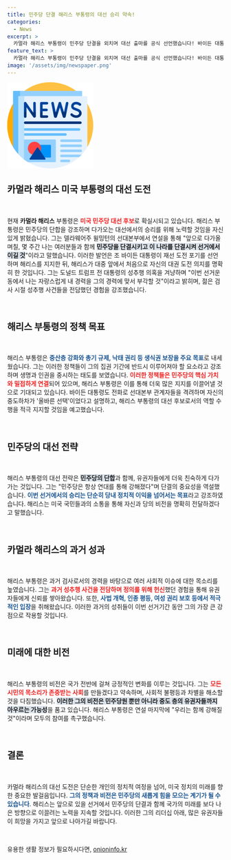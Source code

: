 ```yaml
---
title: 민주당 단결 해리스 부통령의 대선 승리 약속!
categories:
  - News
excerpt: >
  카멀라 해리스 부통령이 민주당 단결을 외치며 대선 출마를 공식 선언했습니다! 바이든 대통령의 지지 속에 중산층 강화와 생식권 보장을 목표로 삼아, 승리를 향한 도전이 시작되었습니다. 클릭해서 자세히 알아보세요!
feature_text: >
  카멀라 해리스 부통령이 민주당 단결을 외치며 대선 출마를 공식 선언했습니다! 바이든 대통령의 지지 속에 중산층 강화와 생식권 보장을 목표로 삼아, 승리를 향한 도전이 시작되었습니다. 클릭해서 자세히 알아보세요!
image: '/assets/img/newspaper.png'
---
```


<p><img src="/assets/img/newspaper.png" alt="kimp 속보" /></p>

<h2 data-ke-size="size26">카멀라 해리스 미국 부통령의 대선 도전</h2>

<p data-ke-size="size16">&nbsp;</p>

<p data-ke-size="size16">현재 <b>카멀라 해리스</b> 부통령은 <b><span style="color: #ee2323;">미국 민주당 대선 후보</span></b>로 확실시되고 있습니다. 해리스 부통령은 민주당의 단합을 강조하며 다가오는 대선에서의 승리를 위해 노력할 것임을 자신 있게 밝혔습니다. 그는 델라웨어주 윌밍턴의 선대본부에서 연설을 통해 "앞으로 다가올 며칠, 몇 주간 나는 여러분들과 함께 <b><span style="background-color: #21538527;">민주당을 단결시키고 이 나라를 단결시켜 선거에서 이길 것</span></b>"이라고 말했습니다. 이러한 발언은 조 바이든 대통령이 재선 도전 포기를 선언하며 해리스를 지지한 뒤, 해리스가 대중 앞에서 처음으로 자신의 대권 도전 의지를 명확히 한 것입니다. 그는 도널드 트럼프 전 대통령의 성추행 의혹을 겨냥하며 "이번 선거운동에서 나는 자랑스럽게 내 경력을 그의 경력에 맞서 부각할 것"이라고 밝히며, 젊은 검사 시절 성추행 사건들을 전담했던 경험을 강조했습니다.</p>

<p data-ke-size="size16">&nbsp;</p>

<h2 data-ke-size="size26">해리스 부통령의 정책 목표</h2>

<p data-ke-size="size16">&nbsp;</p>

<p data-ke-size="size16">해리스 부통령은 <b><span style="color: #1a5490;">중산층 강화와 총기 규제, 낙태 권리 등 생식권 보장을 주요 목표</span></b>로 내세웠습니다. 그는 이러한 정책들이 그의 집권 기간에 반드시 이루어져야 할 요소라고 강조하며 생명과 인권을 중시하는 태도를 보였습니다. <b><span style="color: #ee2323;">이러한 정책들은 민주당의 핵심 가치와 밀접하게 연결</span></b>되어 있으며, 해리스 부통령은 이를 통해 더욱 많은 지지를 이끌어낼 것으로 기대되고 있습니다. 바이든 대통령도 전화로 선대본부 관계자들을 격려하며 자신의 중도하차가 '올바른 선택'이었다고 설명하고, 해리스 부통령의 대선 후보로서의 역할 수행을 적극 지지할 것임을 예고했습니다.</p>

<p data-ke-size="size16">&nbsp;</p>

<h2 data-ke-size="size26">민주당의 대선 전략</h2>

<p data-ke-size="size16">&nbsp;</p>

<p data-ke-size="size16">해리스 부통령의 대선 전략은 <b><span style="background-color: #21538527;">민주당의 단합</span></b>과 함께, 유권자들에게 더욱 친숙하게 다가가는 것입니다. 그는 "민주당은 항상 연대를 통해 강해졌다"며 단결의 중요성을 역설했습니다. <b><span style="color: #1a5490;">이번 선거에서의 승리는 단순히 당내 정치적 이익을 넘어서는 목표</span></b>라고 강조하였습니다. 해리스는 미국 국민들과의 소통을 통해 자신과 당의 비전을 명확히 전달하겠다고 말했습니다.</p>

<p data-ke-size="size16">&nbsp;</p>

<h2 data-ke-size="size26">카멀라 해리스의 과거 성과</h2>

<p data-ke-size="size16">&nbsp;</p>

<p data-ke-size="size16">해리스 부통령은 과거 검사로서의 경력을 바탕으로 여러 사회적 이슈에 대한 목소리를 높였습니다. 그는 <b><span style="color: #ee2323;">과거 성추행 사건을 전담하며 정의를 위해 헌신</span></b>했던 경험을 통해 유권자들에게 신뢰를 쌓아왔습니다. 또한, <b><span style="color: #1a5490;">사법 개혁, 인종 평등, 여성 권리 보호 등에서 적극적인 입장</span></b>을 취해왔습니다. 이러한 과거의 성취들이 이번 선거기간 동안 그의 가장 큰 강점으로 작용할 것입니다.</p>

<p data-ke-size="size16">&nbsp;</p>

<h2 data-ke-size="size26">미래에 대한 비전</h2>

<p data-ke-size="size16">&nbsp;</p>

<p data-ke-size="size16">해리스 부통령의 비전은 국가 전반에 걸쳐 긍정적인 변화를 이루는 것입니다. 그는 <b><span style="color: #ee2323;">모든 시민의 목소리가 존중받는 사회</span></b>를 만들겠다고 약속하며, 사회적 불평등과 차별을 해소할 것을 다짐했습니다. <b><span style="background-color: #21538527;">이러한 그의 비전은 민주당원 뿐만 아니라 중도 층의 유권자들까지 아우르는 가능성</span></b>을 품고 있습니다. 해리스 부통령은 연설 마지막에 "우리는 함께 강해질 것"이라며 모두의 참여를 촉구했습니다.</p>

<p data-ke-size="size16">&nbsp;</p>

<h2 data-ke-size="size26">결론</h2>

<p data-ke-size="size16">&nbsp;</p>

<p data-ke-size="size16">카멀라 해리스의 대선 도전은 단순한 개인의 정치적 여정을 넘어, 미국 정치의 미래를 향한 중요한 발걸음입니다. <b><span style="color: #1a5490;">그의 정책과 비전은 민주당의 새롭게 힘을 모으는 계기가 될 수 있습니다</span></b>. 해리스는 앞으로 있을 선거에서 민주당의 단결과 함께 국가의 미래를 보다 나은 방향으로 이끌려는 노력을 지속할 것입니다. 이러한 그의 리더십 아래, 많은 유권자들이 희망을 가지고 앞으로 나아가길 바랍니다.</p>

<p data-ke-size="size16">&nbsp;</p>
유용한 생활 정보가 필요하시다면, <a href="https://onioninfo.kr" rel="dofollow">onioninfo.kr</a>


